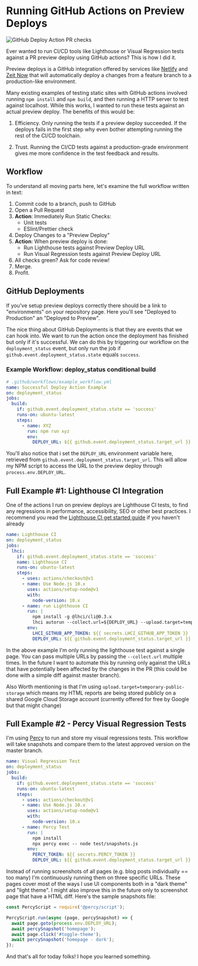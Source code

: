# Running GitHub Actions on Preview Deploys

![GitHub Deploy Action PR checks](/github-deploy-action.png)

<Intro>
Ever wanted to run CI/CD tools like Lighthouse or Visual Regression tests against a PR preview deploy using GitHub actions? This is how I did it.
</Intro>

Preview deploys is a GitHub integration offered by services like [Netlify](https://docs.netlify.com/site-deploys/overview/#deploy-preview-controls) and [Zeit Now](https://zeit.co/docs/v2/platform/deployments/#preview) that will automatically deploy a changes from a feature branch to a production-like environment.

Many existing examples of testing static sites with GitHub actions involved running `npm install` and `npm build`, and then running a HTTP server to test against localhost. While this works, I wanted to run these tests against an actual preview deploy. The benefits of this would be:

1. Efficiency. Only running the tests if a preview deploy succeeded. If the deploys fails in the first step why even bother attempting running the rest of the CI/CD toolchain.

2. Trust. Running the CI/CD tests against a production-grade environment gives me more confidence in the test feedback and results.

## Workflow

To understand all moving parts here, let's examine the full workflow written in text:

1. Commit code to a branch, push to GitHub
2. Open a Pull Request
3. **Action**: Immediately Run Static Checks:
    * Unit tests
    * ESlint/Prettier check
4. Deploy Changes to a "Preview Deploy"
5. **Action**: When preview deploy is done:
    * Run Lighthouse tests against Preview Deploy URL
    * Run Visual Regression tests against Preview Deploy URL
6. All checks green? Ask for code review!
7. Merge.
8. Profit.


## GitHub Deployments

If you've setup preview deploys correctly there should be a link to "environments" on your repository page. Here you'll see "Deployed to Production" an "Deployed to Preview". 

The nice thing about GitHub Deployments is that they are events that we can hook into. We want to run the action once the deployment has finished but only if it's successful. We can do this by triggering our workflow on the `deployment_status` event, but only run the job if `github.event.deployment_status.state` equals `success`.

### Example Workflow: deploy_status conditional build

```yaml
# .github/workflows/example_workflow.yml
name: Successful Deploy Action Example
on: deployment_status
jobs:
  build:
    if: github.event.deployment_status.state == 'success'
    runs-on: ubuntu-latest
    steps:
      - name: XYZ
        run: npm run xyz
        env:
          DEPLOY_URL: ${{ github.event.deployment_status.target_url }}
```

You'll also notice that i set the `DEPLOY_URL` environment variable here, retrieved from `github.event.deployment_status.target_url`. This will allow my NPM script to access the URL to the preview deploy through `process.env.DEPLOY_URL`.


## Full Example #1: Lighthouse CI Integration

One of the actions I run on preview deploys are Lighthouse CI tests, to find any regressions in performance, accessibility, SEO or other best practices. I recommend you read the [Lighthouse CI get started guide](https://github.com/GoogleChrome/lighthouse-ci/blob/master/docs/getting-started.md) if you haven't already

```yaml
name: Lighthouse CI
on: deployment_status
jobs:
  lhci:
    if: github.event.deployment_status.state == 'success'
    name: Lighthouse CI
    runs-on: ubuntu-latest
    steps:
      - uses: actions/checkout@v1
      - name: Use Node.js 10.x
        uses: actions/setup-node@v1
        with:
          node-version: 10.x
      - name: run Lighthouse CI
        run: |
          npm install -g @lhci/cli@0.3.x
          lhci autorun --collect.url=${DEPLOY_URL} --upload.target=temporary-public-storage || echo "LHCI failed!"
        env:
          LHCI_GITHUB_APP_TOKEN: ${{ secrets.LHCI_GITHUB_APP_TOKEN }}
          DEPLOY_URL: ${{ github.event.deployment_status.target_url }}
```

In the above example I'm only running the lighthouse test against a single page. You can pass multiple URLs by passing the `--collect.url` multiple times. In the future I want to automate this by running only against the URLs that have potentially been affected by the changes in the PR (this could be done with a simple diff against master branch).

Also Worth mentioning is that I'm using `upload.target=temporary-public-storage` which means my HTML reports are being stored publicly on a shared Google Cloud Storage account (currently offered for free by Google but that might change)


## Full Example #2 - Percy Visual Regression Tests

I'm using [Percy](percy.io/) to run and store my visual regressions tests. This workflow will take snapshots and compare them to the latest approved version on the master branch.

```yaml
name: Visual Regression Test
on: deployment_status
jobs:
  build:
    if: github.event.deployment_status.state == 'success'
    runs-on: ubuntu-latest
    steps:
      - uses: actions/checkout@v1
      - name: Use Node.js 10.x
        uses: actions/setup-node@v1
        with:
          node-version: 10.x
      - name: Percy Test
        run: |
          npm install
          npx percy exec -- node test/snapshots.js
        env:
          PERCY_TOKEN: ${{ secrets.PERCY_TOKEN }}
          DEPLOY_URL: ${{ github.event.deployment_status.target_url }}
```

Instead of running screenshots of all pages (e.g. blog posts individually == too many) I'm continuously running them on three specific URLs. These pages cover most of the ways I use UI components both in a "dark theme" and "light theme". I might also improve this in the future only to screenshot page that have a HTML diff. Here's the sample snapshots file:


```javascript
const PercyScript = require('@percy/script');

PercyScript.run(async (page, percySnapshot) => {
  await page.goto(process.env.DEPLOY_URL);
  await percySnapshot('homepage');
  await page.click('#toggle-theme');
  await percySnapshot('homepage - dark');
});
```

And that's all for today folks! I hope you learned something.






